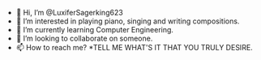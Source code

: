 - 👋 Hi, I’m @LuxiferSagerking623
- 👀 I’m interested in playing piano, singing and writing compositions.
- 🌱 I’m currently learning Computer Engineering.
- 💞️ I’m looking to collaborate on someone.
- 📫 How to reach me? *TELL ME WHAT'S IT THAT YOU TRULY DESIRE.

<!---
LuxiferSagerking623/LuxiferSagerking623 is a ✨ special ✨ repository because its `README.md` (this file) appears on your GitHub profile.
You can click the Preview link to take a look at your changes.
--->
